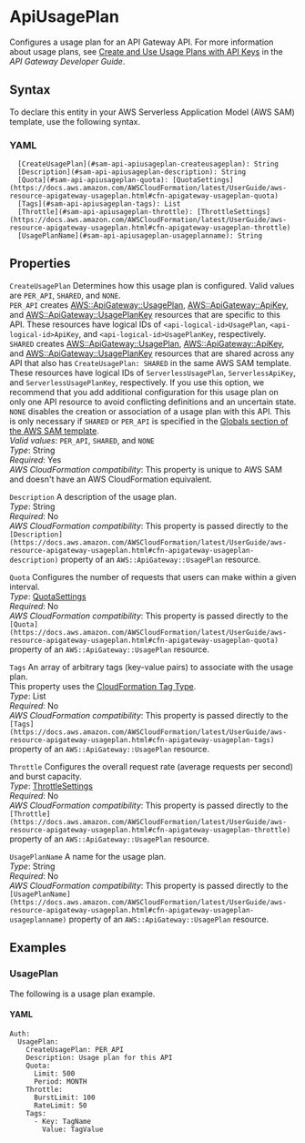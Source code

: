 # ApiUsagePlan<a name="sam-property-api-apiusageplan"></a>

Configures a usage plan for an API Gateway API\. For more information about usage plans, see [Create and Use Usage Plans with API Keys](https://docs.aws.amazon.com/apigateway/latest/developerguide/api-gateway-api-usage-plans.html) in the *API Gateway Developer Guide*\.

## Syntax<a name="sam-property-api-apiusageplan-syntax"></a>

To declare this entity in your AWS Serverless Application Model \(AWS SAM\) template, use the following syntax\.

### YAML<a name="sam-property-api-apiusageplan-syntax.yaml"></a>

```
  [CreateUsagePlan](#sam-api-apiusageplan-createusageplan): String
  [Description](#sam-api-apiusageplan-description): String
  [Quota](#sam-api-apiusageplan-quota): [QuotaSettings](https://docs.aws.amazon.com/AWSCloudFormation/latest/UserGuide/aws-resource-apigateway-usageplan.html#cfn-apigateway-usageplan-quota)
  [Tags](#sam-api-apiusageplan-tags): List
  [Throttle](#sam-api-apiusageplan-throttle): [ThrottleSettings](https://docs.aws.amazon.com/AWSCloudFormation/latest/UserGuide/aws-resource-apigateway-usageplan.html#cfn-apigateway-usageplan-throttle)
  [UsagePlanName](#sam-api-apiusageplan-usageplanname): String
```

## Properties<a name="sam-property-api-apiusageplan-properties"></a>

 `CreateUsagePlan`   <a name="sam-api-apiusageplan-createusageplan"></a>
Determines how this usage plan is configured\. Valid values are `PER_API`, `SHARED`, and `NONE`\.  
`PER_API` creates [AWS::ApiGateway::UsagePlan](https://docs.aws.amazon.com/AWSCloudFormation/latest/UserGuide/aws-resource-apigateway-usageplan.html), [AWS::ApiGateway::ApiKey](https://docs.aws.amazon.com/AWSCloudFormation/latest/UserGuide/aws-resource-apigateway-apikey.html), and [AWS::ApiGateway::UsagePlanKey](https://docs.aws.amazon.com/AWSCloudFormation/latest/UserGuide/aws-resource-apigateway-usageplankey.html) resources that are specific to this API\. These resources have logical IDs of `<api-logical-id>UsagePlan`, `<api-logical-id>ApiKey`, and `<api-logical-id>UsagePlanKey`, respectively\.  
`SHARED` creates [AWS::ApiGateway::UsagePlan](https://docs.aws.amazon.com/AWSCloudFormation/latest/UserGuide/aws-resource-apigateway-usageplan.html), [AWS::ApiGateway::ApiKey](https://docs.aws.amazon.com/AWSCloudFormation/latest/UserGuide/aws-resource-apigateway-apikey.html), and [AWS::ApiGateway::UsagePlanKey](https://docs.aws.amazon.com/AWSCloudFormation/latest/UserGuide/aws-resource-apigateway-usageplankey.html) resources that are shared across any API that also has `CreateUsagePlan: SHARED` in the same AWS SAM template\. These resources have logical IDs of `ServerlessUsagePlan`, `ServerlessApiKey`, and `ServerlessUsagePlanKey`, respectively\. If you use this option, we recommend that you add additional configuration for this usage plan on only one API resource to avoid conflicting definitions and an uncertain state\.  
`NONE` disables the creation or association of a usage plan with this API\. This is only necessary if `SHARED` or `PER_API` is specified in the [Globals section of the AWS SAM template](sam-specification-template-anatomy-globals.md)\.  
*Valid values*: `PER_API`, `SHARED`, and `NONE`  
*Type*: String  
*Required*: Yes  
*AWS CloudFormation compatibility*: This property is unique to AWS SAM and doesn't have an AWS CloudFormation equivalent\.

 `Description`   <a name="sam-api-apiusageplan-description"></a>
A description of the usage plan\.  
*Type*: String  
*Required*: No  
*AWS CloudFormation compatibility*: This property is passed directly to the `[Description](https://docs.aws.amazon.com/AWSCloudFormation/latest/UserGuide/aws-resource-apigateway-usageplan.html#cfn-apigateway-usageplan-description)` property of an `AWS::ApiGateway::UsagePlan` resource\.

 `Quota`   <a name="sam-api-apiusageplan-quota"></a>
Configures the number of requests that users can make within a given interval\.  
*Type*: [QuotaSettings](https://docs.aws.amazon.com/AWSCloudFormation/latest/UserGuide/aws-resource-apigateway-usageplan.html#cfn-apigateway-usageplan-quota)  
*Required*: No  
*AWS CloudFormation compatibility*: This property is passed directly to the `[Quota](https://docs.aws.amazon.com/AWSCloudFormation/latest/UserGuide/aws-resource-apigateway-usageplan.html#cfn-apigateway-usageplan-quota)` property of an `AWS::ApiGateway::UsagePlan` resource\.

 `Tags`   <a name="sam-api-apiusageplan-tags"></a>
An array of arbitrary tags \(key\-value pairs\) to associate with the usage plan\.  
This property uses the [CloudFormation Tag Type](https://docs.aws.amazon.com/AWSCloudFormation/latest/UserGuide/aws-properties-resource-tags.html)\.  
*Type*: List  
*Required*: No  
*AWS CloudFormation compatibility*: This property is passed directly to the `[Tags](https://docs.aws.amazon.com/AWSCloudFormation/latest/UserGuide/aws-resource-apigateway-usageplan.html#cfn-apigateway-usageplan-tags)` property of an `AWS::ApiGateway::UsagePlan` resource\.

 `Throttle`   <a name="sam-api-apiusageplan-throttle"></a>
Configures the overall request rate \(average requests per second\) and burst capacity\.  
*Type*: [ThrottleSettings](https://docs.aws.amazon.com/AWSCloudFormation/latest/UserGuide/aws-resource-apigateway-usageplan.html#cfn-apigateway-usageplan-throttle)  
*Required*: No  
*AWS CloudFormation compatibility*: This property is passed directly to the `[Throttle](https://docs.aws.amazon.com/AWSCloudFormation/latest/UserGuide/aws-resource-apigateway-usageplan.html#cfn-apigateway-usageplan-throttle)` property of an `AWS::ApiGateway::UsagePlan` resource\.

 `UsagePlanName`   <a name="sam-api-apiusageplan-usageplanname"></a>
A name for the usage plan\.  
*Type*: String  
*Required*: No  
*AWS CloudFormation compatibility*: This property is passed directly to the `[UsagePlanName](https://docs.aws.amazon.com/AWSCloudFormation/latest/UserGuide/aws-resource-apigateway-usageplan.html#cfn-apigateway-usageplan-usageplanname)` property of an `AWS::ApiGateway::UsagePlan` resource\.

## Examples<a name="sam-property-api-apiusageplan--examples"></a>

### UsagePlan<a name="sam-property-api-apiusageplan--examples--usageplan"></a>

The following is a usage plan example\.

#### YAML<a name="sam-property-api-apiusageplan--examples--usageplan--yaml"></a>

```
Auth:
  UsagePlan:
    CreateUsagePlan: PER_API
    Description: Usage plan for this API
    Quota:
      Limit: 500
      Period: MONTH
    Throttle:
      BurstLimit: 100
      RateLimit: 50
    Tags:
      - Key: TagName
        Value: TagValue
```